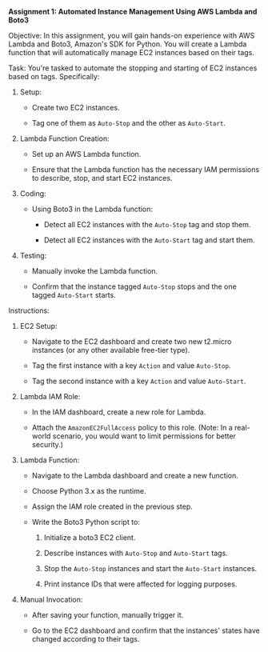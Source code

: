 
**Assignment 1: Automated Instance Management Using AWS Lambda and Boto3**

Objective: In this assignment, you will gain hands-on experience with AWS Lambda and Boto3, Amazon's SDK for Python. You will create a Lambda function that will automatically manage EC2 instances based on their tags.

Task: You're tasked to automate the stopping and starting of EC2 instances based on tags. Specifically:

1. Setup:

   - Create two EC2 instances.

   - Tag one of them as `Auto-Stop` and the other as `Auto-Start`.

2. Lambda Function Creation:

   - Set up an AWS Lambda function.

   - Ensure that the Lambda function has the necessary IAM permissions to describe, stop, and start EC2 instances.

3. Coding:

   - Using Boto3 in the Lambda function:

     - Detect all EC2 instances with the `Auto-Stop` tag and stop them.

     - Detect all EC2 instances with the `Auto-Start` tag and start them.

4. Testing:

   - Manually invoke the Lambda function.

   - Confirm that the instance tagged `Auto-Stop` stops and the one tagged `Auto-Start` starts.

Instructions:

1. EC2 Setup:

   - Navigate to the EC2 dashboard and create two new t2.micro instances (or any other available free-tier type).

   - Tag the first instance with a key `Action` and value `Auto-Stop`.

   - Tag the second instance with a key `Action` and value `Auto-Start`.

2. Lambda IAM Role:

   - In the IAM dashboard, create a new role for Lambda.

   - Attach the `AmazonEC2FullAccess` policy to this role. (Note: In a real-world scenario, you would want to limit permissions for better security.)

3. Lambda Function:

   - Navigate to the Lambda dashboard and create a new function.

   - Choose Python 3.x as the runtime.

   - Assign the IAM role created in the previous step.

   - Write the Boto3 Python script to:

     1. Initialize a boto3 EC2 client.

     2. Describe instances with `Auto-Stop` and `Auto-Start` tags.

     3. Stop the `Auto-Stop` instances and start the `Auto-Start` instances.

     4. Print instance IDs that were affected for logging purposes.

4. Manual Invocation:

   - After saving your function, manually trigger it.

   - Go to the EC2 dashboard and confirm that the instances' states have changed according to their tags.
